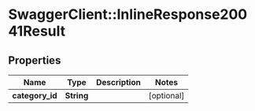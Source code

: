 # SwaggerClient::InlineResponse20041Result

## Properties
Name | Type | Description | Notes
------------ | ------------- | ------------- | -------------
**category_id** | **String** |  | [optional] 


